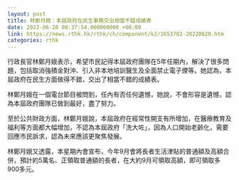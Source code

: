 ```yaml
---
layout: post
title: 林鄭月娥：本屆政府在民生事務交出相當不錯成績表
date: 2022-06-20 08:37:54.000000000 +08:00
link: https://news.rthk.hk/rthk/ch/component/k2/1653782-20220620.htm
categories: rthk
---
```


行政長官林鄭月娥表示，希望市民記得本屆政府團隊在5年任期內，解決了很多問題，包括取消強積金對沖、引入非本地培訓醫生及全面禁止電子煙等。她認為，本屆政府在民生方面做得不錯，交出了相當不錯的成績表。

林鄭月娥在一個電台節目被問到，任內有否任何遺憾，她說，不會形容是遺憾，認為本屆政府團隊已做到最好，盡了努力。

至於公共財政方面，林鄭月娥說，本屆政府在經常性開支有所增加，在醫療教育及福利等方面都大幅增加，不認為本屆政府「洗大咗」，因為人口開始老齡化，需要回應市民訴求，認為未來應該更聚焦發展。

林鄭月娥又透露，本星期內會宣布，今年9月會將長者生活津貼的普通額及高額合併，預計約5萬名、正領取普通額的長者，在大約9月可領取高額，即可領取多900多元。
